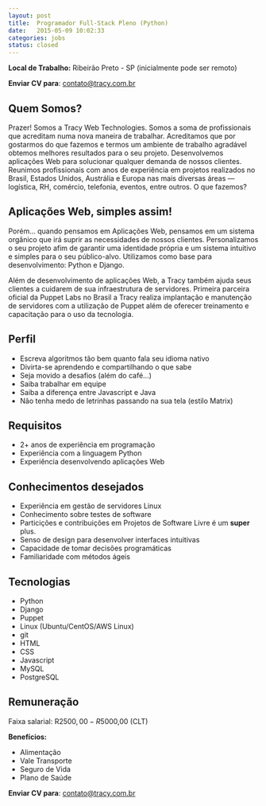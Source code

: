 ```yaml
---
layout: post
title:  Programador Full-Stack Pleno (Python)
date:   2015-05-09 10:02:33
categories: jobs
status: closed
---
```



**Local de Trabalho:** Ribeirão Preto - SP (inicialmente pode ser remoto)

**Enviar CV para**: <contato@tracy.com.br>


## Quem Somos?

Prazer! Somos a Tracy Web Technologies. Somos a soma de profissionais que acreditam numa nova maneira de trabalhar. Acreditamos que por gostarmos do que fazemos e termos um ambiente de trabalho agradável obtemos melhores resultados para o seu projeto. Desenvolvemos aplicações Web para solucionar qualquer demanda de nossos clientes. Reunimos profissionais com anos de experiência em projetos realizados no Brasil, Estados Unidos, Austrália e Europa nas mais diversas áreas — logística, RH, comércio, telefonia, eventos, entre outros.
O que fazemos?


## Aplicações Web, simples assim!

Porém... quando pensamos em Aplicações Web, pensamos em um sistema orgânico que irá suprir as necessidades de nossos clientes. Personalizamos o seu projeto afim de garantir uma identidade própria e um sistema intuitivo e simples para o seu público-alvo. Utilizamos como base para desenvolvimento: Python e Django.

Além de desenvolvimento de aplicações Web, a Tracy também ajuda seus clientes a cuidarem de sua infraestrutura de servidores. Primeira parceira oficial da Puppet Labs no Brasil a Tracy realiza implantação e manutenção de servidores com a utilização de Puppet além de oferecer treinamento e capacitação para o uso da tecnologia.


## Perfil

* Escreva algoritmos tão bem quanto fala seu idioma nativo
* Divirta-se aprendendo e compartilhando o que sabe
* Seja movido a desafios (além do café...)
* Saiba trabalhar em equipe
* Saiba a diferença entre Javascript e Java
* Não tenha medo de letrinhas passando na sua tela (estilo Matrix)


## Requisitos

* 2+ anos de experiência em programação
* Experiência com a linguagem Python
* Experiência desenvolvendo aplicações Web


## Conhecimentos desejados

* Experiência em gestão de servidores Linux
* Conhecimento sobre testes de software
* Particições e contribuições em Projetos de Software Livre é um **super** plus.
* Senso de design para desenvolver interfaces intuitivas
* Capacidade de tomar decisões programáticas
* Familiaridade com métodos ágeis


## Tecnologias

* Python
* Django
* Puppet
* Linux (Ubuntu/CentOS/AWS Linux)
* git
* HTML
* CSS
* Javascript
* MySQL
* PostgreSQL


## Remuneração

Faixa salarial: R$2500,00 - R$5000,00 (CLT)

**Benefícios:**

* Alimentação
* Vale Transporte
* Seguro de Vida
* Plano de Saúde



**Enviar CV para**: <contato@tracy.com.br>
